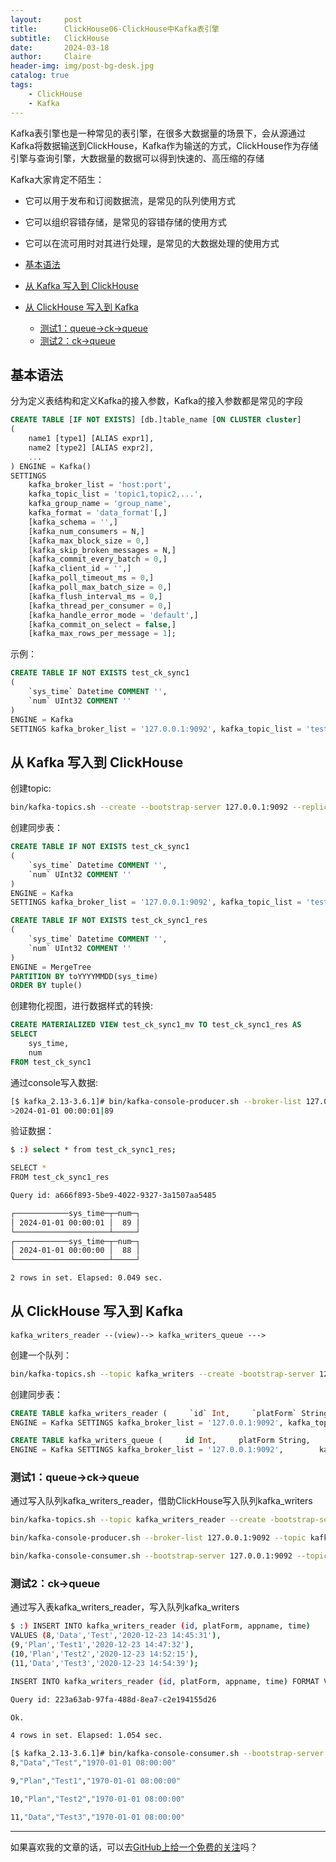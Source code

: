 ```yaml
---
layout:     post
title:      ClickHouse06-ClickHouse中Kafka表引擎
subtitle:   ClickHouse
date:       2024-03-18
author:     Claire
header-img: img/post-bg-desk.jpg
catalog: true
tags:
    - ClickHouse
    - Kafka
---
```


Kafka表引擎也是一种常见的表引擎，在很多大数据量的场景下，会从源通过Kafka将数据输送到ClickHouse，Kafka作为输送的方式，ClickHouse作为存储引擎与查询引擎，大数据量的数据可以得到快速的、高压缩的存储

Kafka大家肯定不陌生：

- 它可以用于发布和订阅数据流，是常见的队列使用方式
- 它可以组织容错存储，是常见的容错存储的使用方式
- 它可以在流可用时对其进行处理，是常见的大数据处理的使用方式

- [基本语法](#基本语法)
- [从 Kafka 写入到 ClickHouse](#从-kafka-写入到-clickhouse)
- [从 ClickHouse 写入到 Kafka](#从-clickhouse-写入到-kafka)
  - [测试1：queue-\>ck-\>queue](#测试1queue-ck-queue)
  - [测试2：ck-\>queue](#测试2ck-queue)

## 基本语法

分为定义表结构和定义Kafka的接入参数，Kafka的接入参数都是常见的字段

```sql
CREATE TABLE [IF NOT EXISTS] [db.]table_name [ON CLUSTER cluster]
(
    name1 [type1] [ALIAS expr1],
    name2 [type2] [ALIAS expr2],
    ...
) ENGINE = Kafka()
SETTINGS
    kafka_broker_list = 'host:port',
    kafka_topic_list = 'topic1,topic2,...',
    kafka_group_name = 'group_name',
    kafka_format = 'data_format'[,]
    [kafka_schema = '',]
    [kafka_num_consumers = N,]
    [kafka_max_block_size = 0,]
    [kafka_skip_broken_messages = N,]
    [kafka_commit_every_batch = 0,]
    [kafka_client_id = '',]
    [kafka_poll_timeout_ms = 0,]
    [kafka_poll_max_batch_size = 0,]
    [kafka_flush_interval_ms = 0,]
    [kafka_thread_per_consumer = 0,]
    [kafka_handle_error_mode = 'default',]
    [kafka_commit_on_select = false,]
    [kafka_max_rows_per_message = 1];
```

示例：

```sql
CREATE TABLE IF NOT EXISTS test_ck_sync1
(
    `sys_time` Datetime COMMENT '',
    `num` UInt32 COMMENT ''
)
ENGINE = Kafka
SETTINGS kafka_broker_list = '127.0.0.1:9092', kafka_topic_list = 'test_ck_sync1', kafka_group_name = 'ck_test_ck_sync1', kafka_format = 'CSV', kafka_max_block_size = 200000, kafka_skip_broken_messages = 1000, kafka_row_delimiter = '\n', format_csv_delimiter = '|'
```

## 从 Kafka 写入到 ClickHouse

创建topic:

```bash
bin/kafka-topics.sh --create --bootstrap-server 127.0.0.1:9092 --replication-factor 1 --partitions 1 --topic test_ck_sync1
```

创建同步表：

```sql
CREATE TABLE IF NOT EXISTS test_ck_sync1
(
    `sys_time` Datetime COMMENT '',
    `num` UInt32 COMMENT ''
)
ENGINE = Kafka
SETTINGS kafka_broker_list = '127.0.0.1:9092', kafka_topic_list = 'test_ck_sync1', kafka_group_name = 'ck_test_ck_sync1', kafka_format = 'CSV', kafka_max_block_size = 200000, kafka_skip_broken_messages = 1000, kafka_row_delimiter = '\n', format_csv_delimiter = '|'

CREATE TABLE IF NOT EXISTS test_ck_sync1_res
(
    `sys_time` Datetime COMMENT '',
    `num` UInt32 COMMENT ''
)
ENGINE = MergeTree
PARTITION BY toYYYYMMDD(sys_time)
ORDER BY tuple()
```

创建物化视图，进行数据样式的转换:

```sql
CREATE MATERIALIZED VIEW test_ck_sync1_mv TO test_ck_sync1_res AS
SELECT
    sys_time,
    num
FROM test_ck_sync1
```

通过console写入数据:

```bash
[$ kafka_2.13-3.6.1]# bin/kafka-console-producer.sh --broker-list 127.0.0.1:9092 --topic test_ck_sync1
>2024-01-01 00:00:01|89  
```

验证数据：

```bash
$ :) select * from test_ck_sync1_res;

SELECT *
FROM test_ck_sync1_res

Query id: a666f893-5be9-4022-9327-3a1507aa5485

┌────────────sys_time─┬─num─┐
│ 2024-01-01 00:00:01 │  89 │
└─────────────────────┴─────┘
┌────────────sys_time─┬─num─┐
│ 2024-01-01 00:00:00 │  88 │
└─────────────────────┴─────┘

2 rows in set. Elapsed: 0.049 sec.
```

## 从 ClickHouse 写入到 Kafka

```text
kafka_writers_reader --(view)--> kafka_writers_queue ---> 
```

创建一个队列：

```bash
bin/kafka-topics.sh --topic kafka_writers --create -bootstrap-server 127.0.0.1:9092 --partitions 1 --replication-factor 1
```

创建同步表：

```sql
CREATE TABLE kafka_writers_reader (     `id` Int,     `platForm` String,     `appname` String,     `time` DateTime ) 
ENGINE = Kafka SETTINGS kafka_broker_list = '127.0.0.1:9092', kafka_topic_list = 'kafka_writers_reader', kafka_group_name = 'kafka_writers_reader_group', kafka_format = 'CSV';

CREATE TABLE kafka_writers_queue (     id Int,     platForm String,     appname String,     time DateTime ) 
ENGINE = Kafka SETTINGS kafka_broker_list = '127.0.0.1:9092',        kafka_topic_list = 'kafka_writers',        kafka_group_name = 'kafka_writers_group',        kafka_format = 'CSV',       kafka_max_block_size = 1048576;
```

### 测试1：queue->ck->queue

通过写入队列kafka_writers_reader，借助ClickHouse写入队列kafka_writers

```bash
bin/kafka-topics.sh --topic kafka_writers_reader --create -bootstrap-server 127.0.0.1:9092 --partitions 1 --replication-factor 1

bin/kafka-console-producer.sh --broker-list 127.0.0.1:9092 --topic kafka_writers_reader

bin/kafka-console-consumer.sh --bootstrap-server 127.0.0.1:9092 --topic kafka_writers
```

### 测试2：ck->queue

通过写入表kafka_writers_reader，写入队列kafka_writers

```bash
$ :) INSERT INTO kafka_writers_reader (id, platForm, appname, time) 
VALUES (8,'Data','Test','2020-12-23 14:45:31'), 
(9,'Plan','Test1','2020-12-23 14:47:32'), 
(10,'Plan','Test2','2020-12-23 14:52:15'), 
(11,'Data','Test3','2020-12-23 14:54:39');

INSERT INTO kafka_writers_reader (id, platForm, appname, time) FORMAT Values

Query id: 223a63ab-97fa-488d-8ea7-c2e194155d26

Ok.

4 rows in set. Elapsed: 1.054 sec. 

```

```bash
[$ kafka_2.13-3.6.1]# bin/kafka-console-consumer.sh --bootstrap-server 127.0.0.1:9092 --topic kafka_writers
8,"Data","Test","1970-01-01 08:00:00"

9,"Plan","Test1","1970-01-01 08:00:00"

10,"Plan","Test2","1970-01-01 08:00:00"

11,"Data","Test3","1970-01-01 08:00:00"
```

----
如果喜欢我的文章的话，可以去[GitHub上给一个免费的关注](https://github.com/CzyerChen/)吗？
